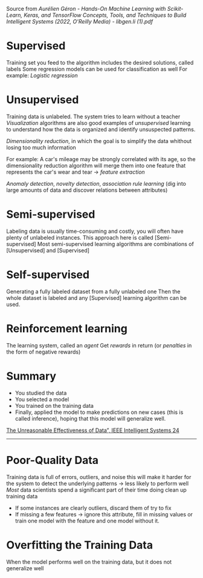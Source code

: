 Source from _Aurélien Géron - Hands-On Machine Learning with Scikit-Learn, Keras, and TensorFlow Concepts, Tools, and Techniques to Build Intelligent Systems (2022, O'Reilly Media) - libgen.li (1).pdf_
# Supervised
Training set you feed to the algorithm includes the desired solutions, called labels
Some regression models can be used for classification as well
For example: *Logistic regression*
# Unsupervised
Training data is unlabeled. The system tries to learn without a teacher
_Visualization_ algorithms are also good examples of *unsupervised* learning to understand how the data is organized and identify unsuspected patterns.

_Dimensionality reduction_, in which the goal is to simplify the data whithout losing too much information

For example: A car's mileage may be strongly correlated with its age, so the dimensionality reduction algorithm will merge them into one feature that represents the car's wear and tear -> _feature extraction_

_Anomaly detection_, _novelty detection_, _association rule learning_ (dig into large amounts of data and discover relations between attributes)

# Semi-supervised
Labeling data is usually time-consuming and costly, you will often have plenty of unlabeled instances. This approach here is called [Semi-supervised]
Most semi-supervised learning algorithms are combinations of [Unsupervised] and [Supervised]

# Self-supervised
Generating a fully labeled dataset from a fully unlabeled one
Then the whole dataset is labeled and any [Supervised] learning algorithm can be used.

# Reinforcement learning
The learning system, called an _agent_
Get _rewards_ in return (or _penalties_ in the form of negative rewards)

# Summary
- You studied the data
- You selected a model
- You trained on the training data
- Finally, applied the model to make predictions on new cases (this is called inference), hoping that this model will generalize well.

[ The Unreasonable Effectiveness of Data”, IEEE Intelligent Systems 24 ](https://github.com/florian/reading-notes/blob/master/papers/001_The_Unreasonable_Effectiveness_of_Data.md)

---

# Poor-Quality Data

Training data is full of errors, outliers, and noise this will make it harder for the system to detect the underlying patterns -> less likely to perform well
_Most_ data scientists spend a significant part of their time doing clean up training data

- If some instances are clearly outliers, discard them of try to fix
- If missing a few features -> ignore this attribute, fill in missing values or train one model with the feature and one model without it.

# Overfitting the Training Data

When the model performs well on the training data, but it does not generalize well 

